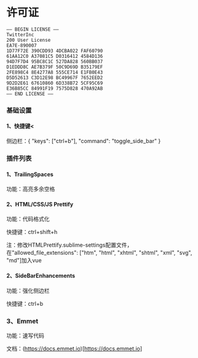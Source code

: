 # 许可证

    —– BEGIN LICENSE —–
    TwitterInc
    200 User License
    EA7E-890007
    1D77F72E 390CDD93 4DCBA022 FAF60790
    61AA12C0 A37081C5 D0316412 4584D136
    94D7F7D4 95BC8C1C 527DA828 560BB037
    D1EDDD8C AE7B379F 50C9D69D B35179EF
    2FE898C4 8E4277A8 555CE714 E1FB0E43
    D5D52613 C3D12E98 BC49967F 7652EED2
    9D2D2E61 67610860 6D338B72 5CF95C69
    E36B85CC 84991F19 7575D828 470A92AB
    —— END LICENSE ——

### 基础设置

#### 1、快捷键<

侧边栏：{ "keys": ["ctrl+b"], "command": "toggle_side_bar" }

### 插件列表

#### 1、TrailingSpaces

  功能：高亮多余空格

#### 2、HTML/CSS/JS Prettify

  功能：代码格式化

  快捷键：ctrl+shift+h

注：修改HTMLPrettify.sublime-settings配置文件，在"allowed_file_extensions": ["htm", "html", "xhtml", "shtml", "xml", "svg", "md"]加入vue

#### 2、SideBarEnhancements

功能：强化侧边栏

快捷键：ctrl+b

### 3、Emmet

功能：速写代码

文档：(https://docs.emmet.io)[https://docs.emmet.io]